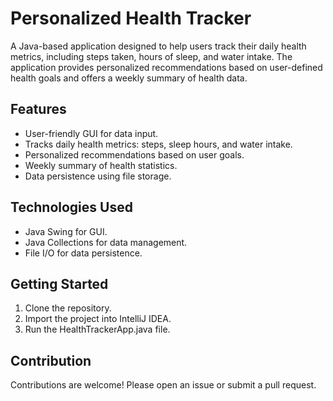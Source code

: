 
# Personalized Health Tracker
A Java-based application designed to help users track their daily health metrics, including steps taken, hours of sleep, and water intake. The application provides personalized recommendations based on user-defined health goals and offers a weekly summary of health data.
## Features
- User-friendly GUI for data input.
- Tracks daily health metrics: steps, sleep hours, and water intake.
- Personalized recommendations based on user goals.
-	Weekly summary of health statistics.
- Data persistence using file storage.
## Technologies Used
-	Java Swing for GUI.
-	Java Collections for data management.
-	File I/O for data persistence.
## Getting Started
1.	Clone the repository.
2.	Import the project into IntelliJ IDEA.
3.	Run the HealthTrackerApp.java file.
## Contribution
Contributions are welcome! Please open an issue or submit a pull request.

